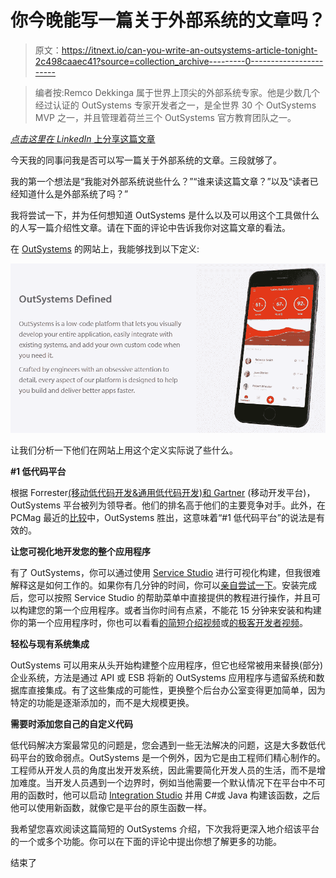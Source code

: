 # 你今晚能写一篇关于外部系统的文章吗？

> 原文：<https://itnext.io/can-you-write-an-outsystems-article-tonight-2c498caaec41?source=collection_archive---------0----------------------->

> 编者按:Remco Dekkinga 属于世界上顶尖的外部系统专家。他是少数几个经过认证的 OutSystems 专家开发者之一，是全世界 30 个 OutSystems MVP 之一，并且管理着荷兰三个 OutSystems 官方教育团队之一。

[*点击这里在 LinkedIn* 上分享这篇文章](https://www.linkedin.com/cws/share?url=https%3A%2F%2Fitnext.io%2Fcan-you-write-an-outsystems-article-tonight-2c498caaec41)

今天我的同事问我是否可以写一篇关于外部系统的文章。三段就够了。

我的第一个想法是“我能对外部系统说些什么？”“谁来读这篇文章？”以及“读者已经知道什么是外部系统了吗？”

我将尝试一下，并为任何想知道 OutSystems 是什么以及可以用这个工具做什么的人写一篇介绍性文章。请在下面的评论中告诉我你对这篇文章的看法。

在 [OutSystems](http://www.outsystems.com) 的网站上，我能够找到以下定义:

![](img/9c113d53594532cf8e83e5cbb854b6c4.png)

让我们分析一下他们在网站上用这个定义实际说了些什么。

**#1 低代码平台**

根据 Forrester[(移动低代码开发&通用低代码开发)和 Gartner](https://www.outsystems.com/1/mobile-low-code-development-platforms-wave/) (移动开发平台)，OutSystems 平台被列为领导者。他们的排名高于他们的主要竞争对手。此外，在 PCMag 最近的[比较](https://www.pcmag.com/feature/356514/mendix-vs-outsystems-an-enterprise-low-code-showdown)中，OutSystems 胜出，这意味着“#1 低代码平台”的说法是有效的。

**让您可视化地开发您的整个应用程序**

有了 OutSystems，你可以通过使用 [Service Studio](https://www.outsystems.com/platform/diagrams/service-studio/) 进行可视化构建，但我很难解释这是如何工作的。如果你有几分钟的时间，你可以[亲自尝试一下](https://www.outsystems.com/home/GetStartedForFree.aspx)。安装完成后，您可以按照 Service Studio 的帮助菜单中直接提供的教程进行操作，并且可以构建您的第一个应用程序。或者当你时间有点紧，不能花 15 分钟来安装和构建你的第一个应用程序时，你也可以看看[的简短介绍视频](https://www.youtube.com/watch?v=CY_nav-5iBk)或[的极客开发者视频](https://www.youtube.com/watch?v=-5AbE-2a5Y4)。

**轻松与现有系统集成**

OutSystems 可以用来从头开始构建整个应用程序，但它也经常被用来替换(部分)企业系统，方法是通过 API 或 ESB 将新的 OutSystems 应用程序与遗留系统和数据库直接集成。有了这些集成的可能性，更换整个后台办公室变得更加简单，因为特定的功能是逐渐添加的，而不是大规模更换。

**需要时添加您自己的自定义代码**

低代码解决方案最常见的问题是，您会遇到一些无法解决的问题，这是大多数低代码平台的致命弱点。OutSystems 是一个例外，因为它是由工程师们精心制作的。工程师从开发人员的角度出发开发系统，因此需要简化开发人员的生活，而不是增加难度。当开发人员遇到一个边界时，例如当他需要一个默认情况下在平台中不可用的函数时，他可以启动 [Integration Studio](https://www.outsystems.com/learn/lesson/871/integration-studio-overview/) 并用 C#或 Java 构建该函数，之后他可以使用新函数，就像它是平台的原生函数一样。

我希望您喜欢阅读这篇简短的 OutSystems 介绍，下次我将更深入地介绍该平台的一个或多个功能。你可以在下面的评论中提出你想了解更多的功能。

结束了